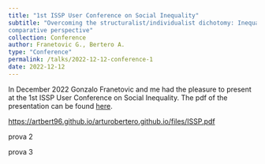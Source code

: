 ```yaml
---
title: "1st ISSP User Conference on Social Inequality"
subtitle: "Overcoming the structuralist/individualist dichotomy: Inequality beliefs from a new network and
comparative perspective"
collection: Conference
author: Franetovic G., Bertero A.
type: "Conference"
permalink: /talks/2022-12-12-conference-1
date: 2022-12-12
---
```


In December 2022 Gonzalo Franetovic and me had the pleasure to present at the 1st ISSP User Conference on Social Inequality. The pdf of the presentation can be found [here](https://artbert96.github.io/arturobertero.github.io/files/ISSP.pdf). 

https://artbert96.github.io/arturobertero.github.io/files/ISSP.pdf

prova 2 
<object data="ISSP.pdf" width="1000" height="1000" type='application/pdf'/>

prova 3
<a href="/files/ISSP.pdf" class="image fit"></a>
